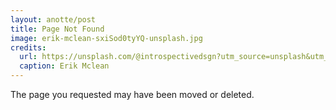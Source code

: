 ```yaml
---
layout: anotte/post
title: Page Not Found
image: erik-mclean-sxiSod0tyYQ-unsplash.jpg
credits:
  url: https://unsplash.com/@introspectivedsgn?utm_source=unsplash&utm_medium=referral&utm_content=creditCopyText
  caption: Erik Mclean
---
```


The page you requested may have been moved or deleted.